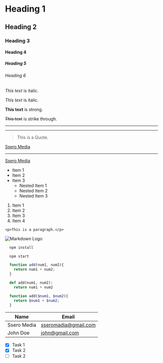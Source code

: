 <!-- Headings -->
# Heading 1
## Heading 2
### Heading 3
#### Heading 4
##### Heading 5
###### Heading 6

<!--  Italic -->
*This text* is italic.

_This text_ is italic.

<!-- Strong -->
**This text** is strong.

<!-- Strike through -->
~~This text~~ is strike through.

<!-- Horizontal Rule  -->
---

___

<!-- Block Quote -->
>This is a Quote.

<!-- Links -->
[Ssero Media](sseromedia@gmail.com)

---

[Ssero Media](sseromedia@gmail.com "Ssero Media")

<!-- UL -->
* Item 1
* Item 2
* Item 3
  * Nested Item 1
  * Nested Item 2
  * Nested Item 3


<!-- OL -->
1. Item 1
1. Item 2
1. Item 3
1. Item 4

<!-- Inline code block -->
`<p>This is a paragraph.</p>`

<!-- Images -->
![Markdown Logo](https://markdown-here.com/img/icon256.png)


<!-- GITHUB Markdown -->

<!-- Code block -->
```bash
  npm install

  npm start
```

```javascript
  function add(num1, num2){
    return num1 + num2;
  }
```

```Python
  def add(num1, num2):
    return num1 + num2
```

```php
  function add($num1, $num2){
    return $num1 + $num2;
  }
```

<!-- Tables -->
| Name | Email |
| --- | --- |
| Ssero Media | sseromadia@gmail.com |
| John Doe | john@gmail.com |

<!-- Task Lists -->
* [x] Task 1
* [x] Task 2
* [ ] Task 2